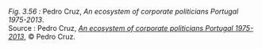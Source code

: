 *Fig. 3.56 :* Pedro Cruz, *An ecosystem of corporate politicians Portugal 1975-2013*.  
Source : Pedro Cruz, [*An ecosystem of corporate politicians Portugal 1975-2013*](http://pmcruz.com/eco/), © Pedro Cruz.